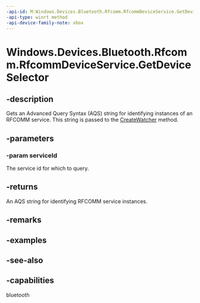 ```yaml
---
-api-id: M:Windows.Devices.Bluetooth.Rfcomm.RfcommDeviceService.GetDeviceSelector(Windows.Devices.Bluetooth.Rfcomm.RfcommServiceId)
-api-type: winrt method
-api-device-family-note: xbox
---
```


<!-- Method syntax
public string GetDeviceSelector(Windows.Devices.Bluetooth.Rfcomm.RfcommServiceId serviceId)
-->

# Windows.Devices.Bluetooth.Rfcomm.RfcommDeviceService.GetDeviceSelector

## -description
Gets an Advanced Query Syntax (AQS) string for identifying instances of an RFCOMM service. This string is passed to the [CreateWatcher](/uwp/api/windows.devices.enumeration.deviceinformation.createwatcher) method.

## -parameters
### -param serviceId
The service id for which to query.

## -returns
An AQS string for identifying RFCOMM service instances.

## -remarks

## -examples

## -see-also

## -capabilities
bluetooth

